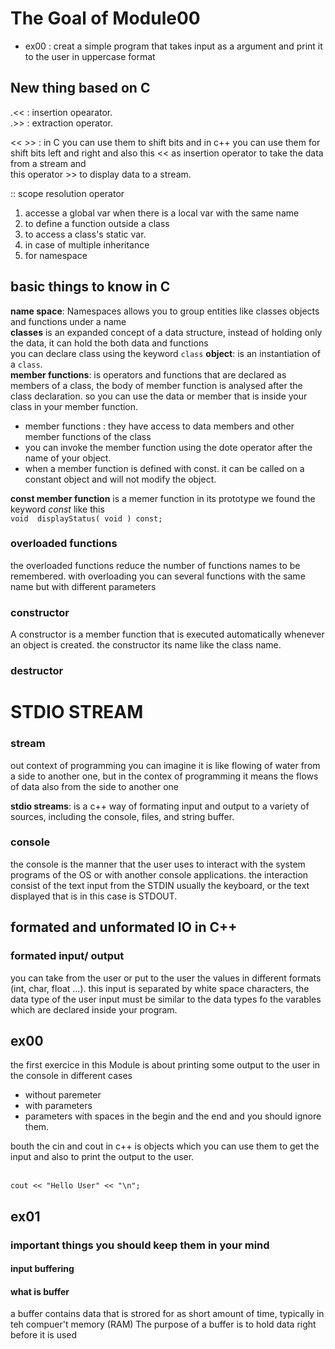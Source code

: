 # The Goal of Module00
- ex00 : creat a simple program that takes input as a argument and print it to the user in uppercase format


## New thing based on C

.<< : insertion opearator.\
.>> : extraction operator.

<< >> : in C you can use them to shift bits and in c++ you can use them for shift bits left and right and also this << as insertion operator to take the data from a stream and\
this operator >> to display data to a stream.

:: scope resolution operator

1. accesse a global var when there is a local var with the same name
2. to define a function outside a class
3. to access a class's static var.
4. in case of multiple inheritance 
5. for namespace


## basic things to know in C
**name space**: Namespaces allows you to group entities like classes objects and functions under a 
name\
**classes** is an expanded concept of a data structure, instead of holding only the data, it can hold the both data and functions\
you can declare class using the keyword `class`
**object**: is an instantiation of a `class`.\
**member functions**: is operators and functions that are declared as members of a class, the body of member function is analysed after the class declaration. so you can use the data or member that is inside your class in your member function.
- member functions : they have access to data members and other member functions of the class
- you can invoke the member function using the dote operator after the name of your object.
- when a member function is defined with const. it  can be called on a constant object and will not modify the object.

**const member function** is a memer function in its prototype we found the keyword *const* like this\
 `void	displayStatus( void ) const;`

### overloaded functions

the overloaded functions reduce the number of functions names to be remembered.
with overloading you can several functions with the same name but with different parameters

### constructor 
A constructor is a member function that is executed automatically whenever an object is created. the constructor its name like the class name.

### destructor



# STDIO STREAM

### stream
out context of programming you can imagine it is like flowing of water from a side to another one, but in the contex of programming it means the flows of data also from the side to another one

**stdio streams**: is a c++ way of formating input and output to a variety of sources, including the console, files, and string buffer.

### console
the console is the manner that the user uses to interact with the system programs of the OS or with another console applications.
the interaction consist of the text input from the STDIN  usually the keyboard, or the text displayed that is in this case is STDOUT.

## formated and unformated IO in C++
### formated input/ output
you can take from the user or put to the user the values in different formats (int, char, float ...). this input is separated by white space characters, the data type of the user input must be similar to the data types fo the varables which are declared inside your  program.


## ex00
the first exercice in this Module is about printing some output to the user in the console in different cases
- without paremeter
- with parameters
- parameters with spaces in the begin and the end and you should ignore them. 


bouth the cin and cout in c++ is objects which you can use them to get the input and also to print the output to the user.

\
  ```cout << "Hello User" << "\n";```

## ex01

### important things you should keep them in your mind

#### input buffering
#### what is buffer
a buffer contains data that is strored for as short amount of time, typically in teh compuer't memory (RAM) The purpose of a buffer is to hold data right before it is used 

